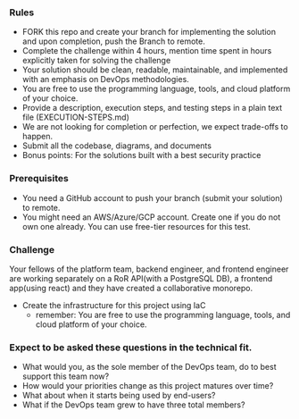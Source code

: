 ### Rules
- FORK this repo and create your branch for implementing the solution and upon completion, push the Branch to remote.
- Complete the challenge within 4 hours, mention time spent in hours explicitly taken for solving the challenge
- Your solution should be clean, readable, maintainable, and implemented with an emphasis on DevOps methodologies.
- You are free to use the programming language, tools, and cloud platform of your choice.
- Provide a description, execution steps, and testing steps in a plain text file (EXECUTION-STEPS.md)
- We are not looking for completion or perfection, we expect trade-offs to happen.
- Submit all the codebase, diagrams, and documents
- Bonus points: For the solutions built with a best security practice

### Prerequisites
* You need a GitHub account to push your branch (submit your solution) to remote.
* You might need an AWS/Azure/GCP account. Create one if you do not own one already. You can use free-tier resources for this test.

### Challenge

Your fellows of the platform team, backend engineer, and frontend engineer are working separately on a RoR API(with a PostgreSQL DB), a frontend app(using react) and they have created a collaborative monorepo.

- Create the infrastructure for this project using IaC
    - remember: You are free to use the programming language, tools, and cloud platform of your choice.

### Expect to be asked these questions in the technical fit.
- What would you, as the sole member of the DevOps team, do to best support this team now?
- How would your priorities change as this project matures over time?
- What about when it starts being used by end-users?
- What if the DevOps team grew to have three total members?
